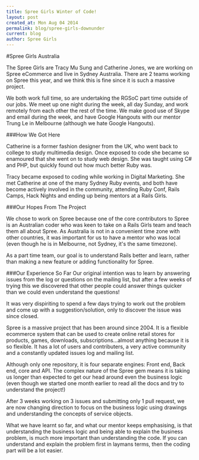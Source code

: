 ```yaml
---
title: Spree Girls Winter of Code!
layout: post
created_at: Mon Aug 04 2014
permalink: blog/spree-girls-downunder
current: blog
author: Spree Girls
---
```


#Spree Girls Australia

The Spree Girls are Tracy Mu Sung and Catherine Jones, we are working on Spree eCommerce and live in Sydney Australia. There are 2 teams working on Spree this year, and we think this is fine since it is such a massive project.

We both work full time, so are undertaking the RGSoC part time outside of our jobs. We meet up one night during the week, all day Sunday, and work remotely from each other the rest of the time. We make good use of Skype and email during the week, and have Google Hangouts with our mentor Trung Le in Melbourne (although we hate Google Hangouts).

###How We Got Here

Catherine is a former fashion designer from the UK, who went back to college to study multimedia design. Once exposed to code she became so enamoured that she went on to study web design. She was taught using C# and PHP, but quickly found out how much better Ruby was.

Tracy became exposed to coding while working in Digital Marketing. She met Catherine at one of the many Sydney Ruby events, and both have become actively involved in the community, attending Ruby Conf, Rails Camps, Hack Nights and ending up being mentors at a Rails Girls. 

###Our Hopes From The Project

We chose to work on Spree because one of the core contributors to Spree is an Australian coder who was keen to take on a Rails Girls team and teach them all about Spree. As Australia is not in a convenient time zone with other countries, it was important for us to have a mentor who was local (even though he is in Melbourne, not Sydney, it's the same timezone).

As a part time team, our goal is to understand Rails better and learn, rather than making a new feature or adding functionality for Spree.

###Our Experience So Far
Our original intention was to learn by answering issues from the log or questions on the mailing list, but after a few weeks of trying this we discovered that other people could answer things quicker than we could even understand the questions!

It was very dispiriting to spend a few days trying to work out the problem and come up with a suggestion/solution, only to discover the issue was since closed.

Spree is a massive project that has been around since 2004. It is a flexible ecommerce system that can be used to create online retail stores for products, games, downloads, subscriptions...almost anything because it is so flexible. It has a lot of users and contributers, a very active community and a constantly updated issues log and mailing list.

Although only one repository, it is four separate engines: Front end, Back end, core and API. The complex nature of the Spree gem means it is taking us longer than expected to get our head around even the business logic (even though we started one month earlier to read all the docs and try to understand the project!)

After 3 weeks working on 3 issues and submitting only 1 pull request, we are now changing direction to focus on the business logic using drawings and understanding the concepts of service objects.

What we have learnt so far, and what our mentor keeps emphasising, is that understanding the business logic and being able to explain the business problem, is much more important than understanding the code. If you can understand and explain the problem first in laymans terms, then the coding part will be a lot easier.


